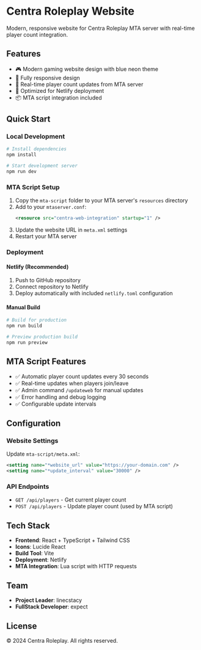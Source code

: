 # Centra Roleplay Website

Modern, responsive website for Centra Roleplay MTA server with real-time player count integration.

## Features

- 🎮 Modern gaming website design with blue neon theme
- 📱 Fully responsive design
- 🔄 Real-time player count updates from MTA server
- 🚀 Optimized for Netlify deployment
- 📦 MTA script integration included

## Quick Start

### Local Development

```bash
# Install dependencies
npm install

# Start development server
npm run dev
```

### MTA Script Setup

1. Copy the `mta-script` folder to your MTA server's `resources` directory
2. Add to your `mtaserver.conf`:
   ```xml
   <resource src="centra-web-integration" startup="1" />
   ```
3. Update the website URL in `meta.xml` settings
4. Restart your MTA server

### Deployment

#### Netlify (Recommended)

1. Push to GitHub repository
2. Connect repository to Netlify
3. Deploy automatically with included `netlify.toml` configuration

#### Manual Build

```bash
# Build for production
npm run build

# Preview production build
npm run preview
```

## MTA Script Features

- ✅ Automatic player count updates every 30 seconds
- ✅ Real-time updates when players join/leave
- ✅ Admin command `/updateweb` for manual updates
- ✅ Error handling and debug logging
- ✅ Configurable update intervals

## Configuration

### Website Settings

Update `mta-script/meta.xml`:
```xml
<setting name="*website_url" value="https://your-domain.com" />
<setting name="*update_interval" value="30000" />
```

### API Endpoints

- `GET /api/players` - Get current player count
- `POST /api/players` - Update player count (used by MTA script)

## Tech Stack

- **Frontend**: React + TypeScript + Tailwind CSS
- **Icons**: Lucide React
- **Build Tool**: Vite
- **Deployment**: Netlify
- **MTA Integration**: Lua script with HTTP requests

## Team

- **Project Leader**: linecstacy
- **FullStack Developer**: expect

## License

© 2024 Centra Roleplay. All rights reserved.
